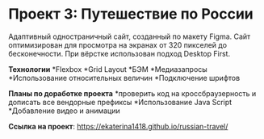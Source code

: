 # Проект 3: Путешествие по России

Адаптивный одностраничный сайт, созданный по макету Figma. Сайт оптимизирован для просмотра на экранах от 320 пикселей до бесконечности. При вёрстке использован подход Desktop First.

__Технологии__
*Flexbox
*Grid Layout
*БЭМ
*Медиазапросы
*Использование относительных величин
*Подключение шрифтов

__Планы по доработке проекта__
*проверить код на кроссбраузерность и дописать все вендорные префиксы
*Использование Java Script
*Добавление видео и анимации

__Ссылка на проект__:
https://ekaterina1418.github.io/russian-travel/